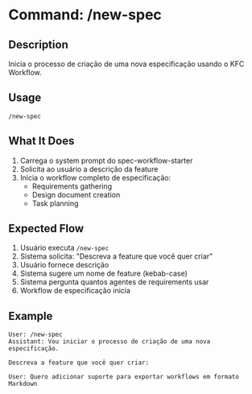 # Command: /new-spec

## Description
Inicia o processo de criação de uma nova especificação usando o KFC Workflow.

## Usage
```
/new-spec
```

## What It Does
1. Carrega o system prompt do spec-workflow-starter
2. Solicita ao usuário a descrição da feature
3. Inicia o workflow completo de especificação:
   - Requirements gathering
   - Design document creation
   - Task planning

## Expected Flow
1. Usuário executa `/new-spec`
2. Sistema solicita: "Descreva a feature que você quer criar"
3. Usuário fornece descrição
4. Sistema sugere um nome de feature (kebab-case)
5. Sistema pergunta quantos agentes de requirements usar
6. Workflow de especificação inicia

## Example
```
User: /new-spec
Assistant: Vou iniciar o processo de criação de uma nova especificação.

Descreva a feature que você quer criar:

User: Quero adicionar suporte para exportar workflows em formato Markdown
